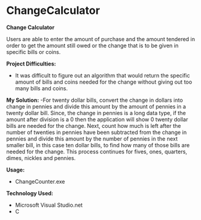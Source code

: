 # ChangeCalculator

**Change Calculator**

Users are able to enter the amount of purchase and the amount tendered in order to get the amount still owed or the change that is to be given in specific bills or coins. 

**Project Difficulties:**
- It was difficult to figure out an algorithm that would return the specific amount of bills and coins needed for the change without giving out too many bills and coins.

**My Solution:** 
-For twenty dollar bills, convert the change in dollars into change in pennies and divide this amount by the amount of pennies in a twenty dollar bill. Since, the change in pennies is a long data type, if the amount after division is a 0 then the application will show 0 twenty dollar bills are needed for the change. Next, count how much is left after the number of twenties in pennies have been subtracted from the change in pennies and divide this amount by the number of pennies in the next smaller bill, in this case ten dollar bills, to find how many of those bills are needed for the change. This process continues for fives, ones, quarters, dimes, nickles and pennies.

**Usage:**
- ChangeCounter.exe

**Technology Used:**
- Microsoft Visual Studio.net
- C
 
